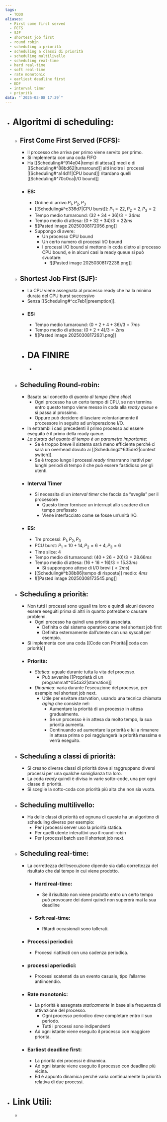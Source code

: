 ```yaml
---
tags:
  - TODO
aliases:
  - First come first served
  - FCFS
  - SJF
  - shortest job first
  - round robin
  - scheduling a priorità
  - scheduling a classi di priorità
  - scheduling multilivello
  - scheduling real-time
  - hard real-time
  - soft real-time
  - rate monotonic
  - earliest deadline first
  - EDF
  - interval timer
  - priorità
data: "`2025-03-08 17:39`"
---
```

- # Algoritmi di scheduling:
	- ## First Come First Served (FCFS):
		- Il processo che arriva per primo viene servito per primo.
		- Si implementa con una coda FIFO
		- Ha [[Scheduling#^914e04|tempi di attesa]] medi e di [[Scheduling#^88bd62|turnaround]] alti inoltre i processi [[Scheduling#^a14d11|CPU bound]] ritardano quelli [[Scheduling#^70c0ca|I/O bound]]
		- ### ES:
			- Ordine di arrivo $P_{1},P_{2},P_{3}$
			- [[Scheduling#^c336d7|CPU burst]]: $P_{1}=22, P_{2}=2, P_{3}=2$
			- Tempo medio turnaround: $(32+34+36)/3=34ms$
			- Tempo medio di attesa: $(0+32+34)/3=22ms$
			- ![[Pasted image 20250308172056.png]]
			- Suppongo di avere:
				- Un processo CPU bound
				- Un certo numero di processi I/O bound
				- I processi I/O bound si mettono in coda dietro al processo CPU bound, e in alcuni casi la ready queue si può svuotare:
					- ![[Pasted image 20250308172238.png]]
	- ## Shortest Job First (SJF):
		- La CPU viene assegnata al processo ready che ha la minima durata del CPU burst successivo
		- Senza [[Scheduling#^cc7eb1|preemption]].
		- ### ES:
			- Tempo medio turnaround: $(0+2+4+36)/3=7ms$
			- Tempo medio di attesa: $(0+2+4)/3=2ms$ 
			- ![[Pasted image 20250308172631.png]]
		- # DA FINIRE
			- 
	- ## Scheduling Round-robin:
		- Basato sul concetto di _quanto di tempo (time slice)_
			- Ogni processo ha un certo tempo di CPU, se non termina entro questo tempo viene messo in coda alla _ready queue_ e si passa al prossimo.
			- Oppure può decidere di lasciare volontariamente il processore in seguito ad un’operazione I/O.
		- In entrambi i casi precedenti il primo processo ad essere eseguito è il primo della ready queue.
		- _La durata del quanto di tempo è un parametro importante_:
			- Se è troppo breve il sistema sarà meno efficiente perché ci sarà un overhead dovuto ai [[Scheduling#^635de2|context switch]].
			- Se è troppo lungo i processi _ready_ rimarranno inattivi per lunghi periodi di tempo il che può essere fastidioso per gli utenti.
		- ### Interval Timer
			- Si necessita di un _interval timer_ che faccia da “sveglia” per il processore
				- Questo timer fornisce un interrupt allo scadere di un tempo prefissato
				- Viene interfacciato come se fosse un’unità I/O.
		- ### ES:
			- Tre processi: $P_{1},P_{2},P_{3}$
			- PCU burst: $P_{1}=10+14, P_{2}=6+4, P_{3}=6$
			- Time slice: $4$
			- Tempo medio di turnaround: $(40+26+20)/3=28.66ms$
			- Tempo medio di attesa: $(16+16+16)/3=15.33ms$
				- Si suppongono attese di I/O brevi $(<2ms)$
			- [[Scheduling#^b38b86|tempo di risposta]] medio: $4ms$
			- ![[Pasted image 20250308173545.png]]
	- ## Scheduling a priorità:
		- Non tutti i processi sono uguali tra loro e quindi alcuni devono essere eseguiti prima di altri in quanto potrebbero causare problemi.
			- Ogni processo ha quindi una priorità associata.
				- Definita o dal sistema operativo come nel shortest job first
				- Definita esternamente dall’utente con una syscall per esempio.
		- Si implementa con una coda [[Code con Priorità||coda con priorità]] 
		- ### Priorità:
			- _Statica_: uguale durante tutta la vita del processo.
				- Può avvenire [[Proprietà di un programma#^054a32|starvation]]
			- _Dinamica_: varia durante l’esecuzione del processo, per esempio nel shortest job next. 
				- Utile per esvitare starvation, usando una tecnica chiamata _aging_ che consiste nel:
					- Aumentare la priorità di un processo in attesa gradualmente.
					- Se un processo è in attesa da molto tempo, la sua priorità aumenta.
					- Continuando ad aumentare la priorità e lui a rimanere in attesa prima o poi raggiungerà la priorità massima e verrà eseguito.
	- ## Scheduling a classi di priorità:
		- Si creano diverse classi di priorità dove si raggruppano diversi processi per una qualche somiglianza tra loro.
		- La coda _ready_ quindi è divisa in varie sotto-code, una per ogni classe di priorità.
		- Si sceglie la sotto-coda con priorità più alta che non sia vuota.
	- ## Scheduling multilivello:
		- Ha delle classi di priorità ed ognuna di queste ha un algoritmo di scheduling diverso per esempio:
			- Per i processi server uso la priorità statica.
			- Per quelli utente interattivi uso il round-robin
			- Per i processi batch uso il shortest job next.
	- ## Scheduling real-time:
		- La correttezza dell’esecuzione dipende sia dalla correttezza del risultato che dal tempo in cui viene prodotto.
			- ### Hard real-time:
				- Se il risultato non viene prodotto entro un certo tempo può provocare dei danni quindi non supererà mai la sua deadline
			- ### Soft real-time:
				- Ritardi occasionali sono tollerati.
		- ### Processi periodici:
			- Processi riattivati con una cadenza periodica.
		- ### processi aperiodici:
			- Processi scatenati da un evento casuale, tipo l’allarme antiincendio. 
		- ### Rate monotonic:
			- La priorità è assegnata _staticamente_ in base alla frequenza di attivazione del processo.
				- Ogni processo periodico deve completare entro il suo periodo.
				- Tutti i processi sono indipendenti
			- Ad ogni istante viene eseguito il processo con maggiore priorità.
		- ### Earliest deadline first:
			- La priorità dei processi è dinamica.
			- Ad ogni istante viene eseguito il processo con deadline più vicina.
			- Ed è appunto dinamica perché varia continuamente la priorità relativa di due processi. 
- # Link Utili:
	- 